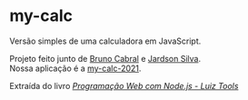 # my-calc
Versão simples de uma calculadora em JavaScript. 

Projeto feito junto de [Bruno Cabral](https://github.com/BrunoCabral1) e [Jardson Silva](https://github.com/JARDSONSAN).<br>
Nossa aplicação é a [my-calc-2021](https://my-calc-2021.herokuapp.com).

Extraída do livro [_Programação Web com Node.js - Luiz Tools_ ](https://www.amazon.com.br/Programa%C3%A7%C3%A3o-Web-com-Node-js-Front-end-ebook/dp/B074RCRKSL/ref=sr_1_3?__mk_pt_BR=%C3%85M%C3%85%C5%BD%C3%95%C3%91&dchild=1&keywords=programa%C3%A7%C3%A3o+Web+com+Node&qid=1627314649&sr=8-3)
